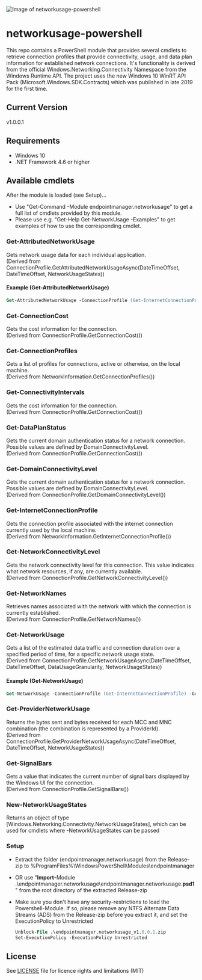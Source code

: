 ![Image of networkusage-powershell](https://repository-images.githubusercontent.com/303191282/19622200-0c0a-11eb-98e2-8f3fb81a8aab)
# networkusage-powershell

This repo contains a PowerShell module that provides several cmdlets to retrieve connection profiles that provide connectivity, usage, and data plan information for established network connections.
It's functionality is derived from the official Windows.Networking.Connectivity Namespace from the Windows Runtime API.
The project uses the new Windows 10 WinRT API Pack (Microsoft.Windows.SDK.Contracts) which was published in late 2019 for the first time.

## Current Version
v1.0.0.1

## Requirements

* Windows 10
* .NET Framework 4.6 or higher

## Available cmdlets

After the module is loaded (see Setup)...
* Use "Get-Command -Module endpointmanager.networkusage" to get a full list of cmdlets provided by this module.
* Please use e.g. "Get-Help Get-NetworkUsage -Examples" to get examples of how to use the corresponding cmdlet.

### Get-AttributedNetworkUsage
Gets network usage data for each individual application.  
(Derived from ConnectionProfile.GetAttributedNetworkUsageAsync(DateTimeOffset, DateTimeOffset, NetworkUsageStates)) 
#### Example (Get-AttributedNetworkUsage)
```ps
Get-AttributedNetworkUsage -ConnectionProfile (Get-InternetConnectionProfile) -StartTime (Get-Date).AddDays(-7)
```

### Get-ConnectionCost
Gets the cost information for the connection.  
(Derived from ConnectionProfile.GetConnectionCost())  

### Get-ConnectionProfiles
Gets a list of profiles for connections, active or otherwise, on the local machine.  
(Derived from NetworkInformation.GetConnectionProfiles())  

### Get-ConnectivityIntervals
Gets the cost information for the connection.  
(Derived from ConnectionProfile.GetConnectionCost())  

### Get-DataPlanStatus
Gets the current domain authentication status for a network connection. Possible values are defined by DomainConnectivityLevel.  
(Derived from ConnectionProfile.GetConnectionCost())  

### Get-DomainConnectivityLevel
Gets the current domain authentication status for a network connection. Possible values are defined by DomainConnectivityLevel.  
(Derived from ConnectionProfile.GetDomainConnectivityLevel())

### Get-InternetConnectionProfile
Gets the connection profile associated with the internet connection currently used by the local machine.  
(Derived from NetworkInformation.GetInternetConnectionProfile())  

### Get-NetworkConnectivityLevel
Gets the network connectivity level for this connection. This value indicates what network resources, if any, are currently available.  
(Derived from ConnectionProfile.GetNetworkConnectivityLevel())  

### Get-NetworkNames
Retrieves names associated with the network with which the connection is currently established.  
(Derived from ConnectionProfile.GetNetworkNames())  

### Get-NetworkUsage
Gets a list of the estimated data traffic and connection duration over a specified period of time, for a specific network usage state.  
(Derived from ConnectionProfile.GetNetworkUsageAsync(DateTimeOffset, DateTimeOffset, DataUsageGranularity, NetworkUsageStates))  
#### Example (Get-NetworkUsage)
```ps
Get-NetworkUsage -ConnectionProfile (Get-InternetConnectionProfile) -Granularity PerDay -StartTime (Get-Date).AddDays(-3)
```

### Get-ProviderNetworkUsage
Returns the bytes sent and bytes received for each MCC and MNC combination (the combination is represented by a ProviderId).  
(Derived from ConnectionProfile.GetProviderNetworkUsageAsync(DateTimeOffset, DateTimeOffset, NetworkUsageStates))  

### Get-SignalBars
Gets a value that indicates the current number of signal bars displayed by the Windows UI for the connection.  
(Derived from ConnectionProfile.GetSignalBars())  

### New-NetworkUsageStates
Returns an object of type [Windows.Networking.Connectivity.NetworkUsageStates], which can be used for cmdlets where -NetworkUsageStates can be passed  

### Setup

* Extract the folder (endpointmanager.networkusage) from the Release-zip to %ProgramFiles%\WindowsPowerShell\Modules\endpointmanager
* OR use "**Import**-Module .\endpointmanager.networkusage\endpointmanager.networkusage.**psd1**" from the root directory of the extracted Release-zip
* Make sure you don't have any security-restrictions to load the Powershell-Module. If so, please remove any NTFS Alternate Data Streams (ADS) from the Release-zip before you extract it, and set the ExecutionPolicy to Unrestricted

    ```ps
    Unblock-File .\endpointmanager.networkusage_v1.0.0.1.zip
    Set-ExecutionPolicy -ExecutionPolicy Unrestricted
    ```

## License

See [LICENSE](LICENSE.md) file for licence rights and limitations (MIT)
